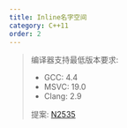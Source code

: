 ```yaml
---
title: Inline名字空间
category: C++11
order: 2
---
```


> 编译器支持最低版本要求:
> * GCC: 4.4
> * MSVC: 19.0
> * Clang: 2.9
>
> 提案: [N2535](http://www.open-std.org/jtc1/sc22/wg21/docs/papers/2008/n2535.htm)
